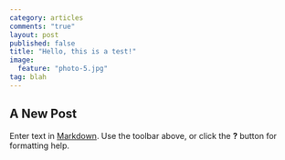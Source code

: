 ```yaml
---
category: articles
comments: "true"
layout: post
published: false
title: "Hello, this is a test!"
image: 
  feature: "photo-5.jpg"
tag: blah
---
```


## A New Post

Enter text in [Markdown](http://daringfireball.net/projects/markdown/). Use the toolbar above, or click the **?** button for formatting help.
